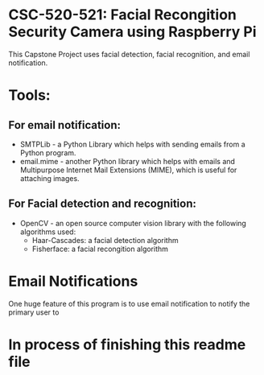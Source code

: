 # CSC-520-521: Facial Recongition Security Camera using Raspberry Pi
This Capstone Project uses facial detection, facial recognition, and email notification.
# Tools:
## For email notification:
* SMTPLib - a Python Library which helps with sending emails from a Python program. 
* email.mime - another Python library which helps with emails and Multipurpose Internet Mail Extensions (MIME), 
  which is useful for attaching images.
    
## For Facial detection and recognition: 
* OpenCV - an open source computer vision library with the following algorithms used:
   * Haar-Cascades: a facial detection algorithm 
   * Fisherface: a facial recongition algorithm



# Email Notifications
One huge feature of this program is to use email notification to notify the primary user to 

# In process of finishing this readme file
